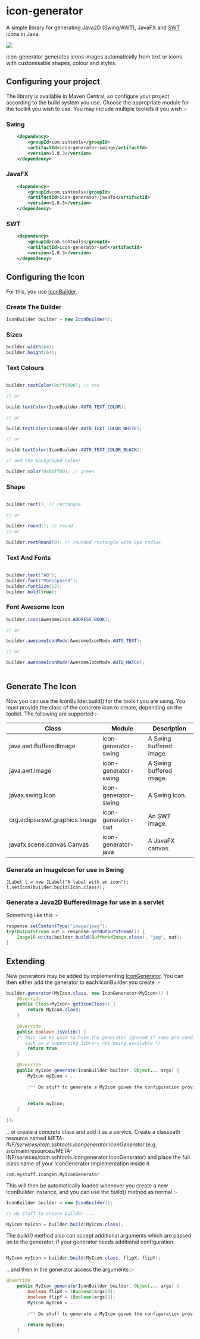 # icon-generator
A simple library for generating Java2D (Swing/AWT), JavaFX and [SWT](https://github.com/sshtools/icon-generator-swt) icons in Java. 

![](src/web/images/sample.png)

icon-generator generates icons images automatically from text or icons with customisable shapes, colour
and styles. 

## Configuring your project

The library is available in Maven Central, so configure your project according to the
build system you use. Choose the appropriate module for the toolkit you wish to use.
You may include multiple toolkits if you wish :-

### Swing

```xml
	<dependency>
		<groupId>com.sshtools</groupId>
		<artifactId>icon-generator-swing</artifactId>
		<version>1.0.3</version>
	</dependency>
```

### JavaFX

```xml
	<dependency>
		<groupId>com.sshtools</groupId>
		<artifactId>icon-generator-javafx</artifactId>
		<version>1.0.3</version>
	</dependency>
```

### SWT

```xml
	<dependency>
		<groupId>com.sshtools</groupId>
		<artifactId>icon-generator-swt</artifactId>
		<version>1.0.3</version>
	</dependency>
```

## Configuring the Icon

For this, you use [IconBuilder](src/main/java/com/sshtools/icongenerator/IconBuilder.java). 

### Create The Builder 

```java
IconBuilder builder = new IconBuilder();
```

### Sizes

```java
builder.width(64);
builder.height(64);
```

### Text Colours

```java

builder.textColor(0xff0000); // red

// or

build.textColor(IconBuilder.AUTO_TEXT_COLOR);

// or

build.textColor(IconBuilder.AUTO_TEXT_COLOR_WHITE);

// or

build.textColor(IconBuilder.AUTO_TEXT_COLOR_BLACK);

// and the background colour

builder.color(0x00ff00); // green
```


### Shape

```java

builder.rect(); // rectangle

// or 

builder.round(); // round
// or 

builder.rectRound(8); // rounded rectangle with 8px radius
```

### Text And Fonts

```java

builder.text("AB");
builder.font("Monospaced");
builder.fontSize(12); 
builder.bold(true);

```

### Font Awesome Icon

```java
builder.icon(AwesomeIcon.ADDRESS_BOOK);

// or

builder.awesomeIconMode(AwesomeIconMode.AUTO_TEXT);

// or

builder.awesomeIconMode(AwesomeIconMode.AUTO_MATCH);
 
```

## Generate The Icon

Now you can use the IconBuilder.build() for the toolkit you are using. You must
provide the class of the concrete icon to create, depending on the toolkit. The 
following are supported :-


| Class                    | Module | Description |
| --- | --- | --- |
| java.awt.BufferedImage | icon-generator-swing | A Swing buffered image. |
| java.awt.Image | icon-generator-swing | A Swing buffered image. |
| javax.swing.Icon | icon-generator-swing | A Swing icon. |
| org.eclipse.swt.graphics.Image | icon-generator-swt | An SWT image. |
| javafx.scene.canvas.Canvas | icon-generator-java | A JavaFX canvas. |

### Generate an ImageIcon for use in Swing

```
JLabel l = new JLabel("A label with an icon");
l.setIcon(builder.build(Icon.class));
```

### Generate a Java2D BufferedImage for use in a servlet

Something like this :- 

```java
response.setContentType("image/jpeg");
try(OutputStream out = response.getOutputStream()) {
	ImageIO.write(builder.build(BufferedImage.class), "jpg", out);
}

```

## Extending

New generators may be added by implementing [IconGenerator](src/main/java/com/sshtools/icongenerator/IconGenerator.java).
You can then either add the generator to each IconBuilder you create :-

```java
builder.generator(MyIcon.class, new IconGenerator<MyIcon>() {
	@Override
	public Class<MyIcon> getIconClass() {
		return MyIcon.class;
	}
	
	@Override
	public boolean isValid() {
	/* This can be used to have the generator ignored if some pre-condition is not met,
	   such as a supporting library not being available */
		return true;
	}

	@Override
	public MyIcon generate(IconBuilder builder, Object... args) {
		MyIcon myIcon = ..
		
		/** Do stuff to generate a MyIcon given the configuration provided by IconBuilder */ 
	
	
		return myIcon;
	}
	
});
```

.. or create a concrete class and add it as a service. Create a classpath resource named *META-INF/services/com.sshtools.icongenerator.IconGenerator* (e.g. src/main/resources/META-INF/services/com.sshtools.icongenerator.IconGenerator) and place the full class name of your IconGenerator implementation inside it. 

```
com.mystuff.icongen.MyIconGenerator
```

This will then be automatically loaded whenever you create a new IconBuilder instance, and you can use the *build()*
method as normal :-

```java
IconBuilder builder = new IconBuilder();

// do stuff to create builder ...

MyIcon myIcon = builder.build(MyIcon.class);
```

The *build()* method also can accept additional arguments which are passed on to the generator, if your generator
needs additional configuration.

```java

MyIcon myIcon = builder.build(MyIcon.class, flipX, flipY);
```

.. and then in the generator access the arguments :-

```java
@Override
	public MyIcon generate(IconBuilder builder, Object... args) {
		boolean flipX = (Boolean)args[0];
		boolean flipY = (Boolean)args[1];
		MyIcon myIcon = ..
		
		/** Do stuff to generate a MyIcon given the configuration provided by IconBuilder */ 
	
		return myIcon;
	}
```
